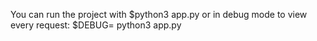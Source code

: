 You can run the project with
$python3 app.py
or in debug mode to view every request:
$DEBUG= python3 app.py
